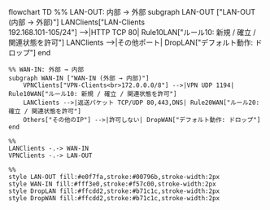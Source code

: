 flowchart TD
    %% LAN-OUT: 内部 → 外部
    subgraph LAN-OUT ["LAN-OUT (内部 → 外部)"]
        LANClients["LAN-Clients<br>192.168.101-105/24"] -->|HTTP TCP 80| Rule10LAN["ルール10: 新規 / 確立 / 関連状態を許可"]
        LANClients -->|その他ポート| DropLAN["デフォルト動作: ドロップ"]
    end

    %% WAN-IN: 外部 → 内部
    subgraph WAN-IN ["WAN-IN (外部 → 内部)"]
        VPNClients["VPN-Clients<br>172.0.0.0/8"] -->|VPN UDP 1194| Rule10WAN["ルール10: 新規 / 確立 / 関連状態を許可"]
        LANClients -->|返送パケット TCP/UDP 80,443,DNS| Rule20WAN["ルール20: 確立 / 関連状態を許可"]
        Others["その他のIP"] -->|許可しない| DropWAN["デフォルト動作: ドロップ"]
    end

    %% 
    LANClients -.-> WAN-IN
    VPNClients -.-> LAN-OUT

    %% 
    style LAN-OUT fill:#e0f7fa,stroke:#00796b,stroke-width:2px
    style WAN-IN fill:#fff3e0,stroke:#f57c00,stroke-width:2px
    style DropLAN fill:#ffcdd2,stroke:#b71c1c,stroke-width:2px
    style DropWAN fill:#ffcdd2,stroke:#b71c1c,stroke-width:2px
